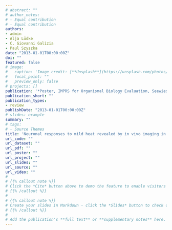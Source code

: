 ```yaml
---
# abstract: ""
# author_notes:
# - Equal contribution
# - Equal contribution
authors:
- admin
- Alja Lüdke  
- C. Giovanni Galizia
- Paul Szyszka
date: "2013-01-01T00:00:00Z"
doi: ""
featured: false
# image:
#   caption: 'Image credit: [**Unsplash**](https://unsplash.com/photos/jdD8gXaTZsc)'
#   focal_point: ""
#   preview_only: false
# projects: []
publication: '*Poster, IMPRS for Organismal Biology Evaluation, Seewiesen, Germany*'
publication_short: ""
publication_types:
- review
publishDate: "2013-01-01T00:00:00Z"
# slides: example
summary: ""
# tags:
# - Source Themes
title: 'Neuronal responses to mild heat revealed by in vivo imaging in the fly brain'
url_code: ""
url_dataset: ""
url_pdf: ""
url_poster: ""
url_project: ""
url_slides: ""
url_source: ""
url_video: ""
# 
# {{% callout note %}}
# Click the *Cite* button above to demo the feature to enable visitors to import publication metadata into their reference management software.
# {{% /callout %}}
# 
# {{% callout note %}}
# Create your slides in Markdown - click the *Slides* button to check out the example.
# {{% /callout %}}
# 
# Add the publication's **full text** or **supplementary notes** here. You can use rich formatting such as including [code, math, and images](https://docs.hugoblox.com/content/writing-markdown-latex/).
---
```


